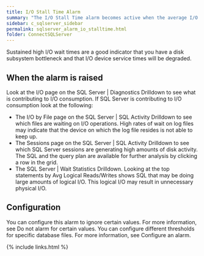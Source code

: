 ```yaml
---
title: ﻿I/O Stall Time Alarm
summary: "The I/O Stall Time alarm becomes active when the average I/O wait time for any database file exceeds a threshold. This value is taken over a specific number of background collections."
sidebar: c_sqlserver_sidebar
permalink: sqlserver_alarm_io_stalltime.html
folder: ConnectSQLServer
---
```



Sustained high I/O wait times are a good indicator that you have a disk subsystem bottleneck and that I/O device service times will be degraded.

## When the alarm is raised

Look at the I/O page on the SQL Server \| Diagnostics Drilldown to see what is contributing to I/O consumption. If SQL Server is contributing to I/O consumption look at the following:

* The I/O by File page on the SQL Server \| SQL Activity Drilldown to see which files are waiting on I/O operations. High rates of wait on log files may indicate that the device on which the log file resides is not able to keep up.
* The Sessions page on the SQL Server \| SQL Activity Drilldown to see which SQL Server sessions are generating high amounts of disk activity. The SQL and the query plan are available for further analysis by clicking a row in the grid.
* The SQL Server \| Wait Statistics Drilldown. Looking at the top statements by Avg Logical Reads/Writes shows SQL that may be doing large amounts of logical I/O. This logical I/O may result in unnecessary physical I/O.

## Configuration

You can configure this alarm to ignore certain values. For more information, see Do not alarm for certain values.
You can configure different thresholds for specific database files. For more information, see Configure an alarm.

{% include links.html %}
